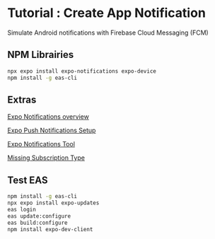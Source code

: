 # Tutorial : Create App Notification

Simulate Android notifications with Firebase Cloud Messaging (FCM)


## NPM Librairies

```bash
npx expo install expo-notifications expo-device
npm install -g eas-cli

```

## Extras

[Expo Notifications overview](https://docs.expo.dev/push-notifications/overview/)

[Expo Push Notifications Setup](https://docs.expo.dev/push-notifications/push-notifications-setup/)

[Expo Notifications Tool](https://expo.dev/notifications)

[Missing Subscription Type](https://github.com/expo/expo/issues/11783)


## Test EAS

```bash
npm install -g eas-cli
npx expo install expo-updates
eas login
eas update:configure
eas build:configure
npm install expo-dev-client


```